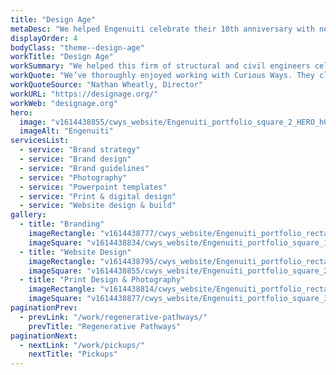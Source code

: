 ```yaml
---
title: "Design Age"
metaDesc: "We helped Engenuiti celebrate their 10th anniversary with new branding and website."
displayOrder: 4
bodyClass: "theme--design-age"
workTitle: "Design Age"
workSummary: "We helped this firm of structural and civil engineers celebrate their 10th anniversary with new branding and website."
workQuote: "We’ve thoroughly enjoyed working with Curious Ways. They clearly invested heavily in developing an excellent understanding of us and our practice, helping us understand our own needs and working with us to develop our brand identity. We’ve been in expert hands throughout whilst enjoying participating fully in their creative process."
workQuoteSource: "Nathan Wheatly, Director"
workURL: "https://designage.org/"
workWeb: "designage.org"
hero:
  image: "v1614438855/cwys_website/Engenuiti_portfolio_square_2_HERO_h0dajb"
  imageAlt: "Engenuiti"
servicesList:
  - service: "Brand strategy"
  - service: "Brand design"
  - service: "Brand guidelines"
  - service: "Photography"
  - service: "Powerpoint templates"
  - service: "Print & digital design"
  - service: "Website design & build"
gallery:
  - title: "Branding"
    imageRectangle: "v1614438777/cwys_website/Engenuiti_portfolio_rectangle_1_xdyxyo"
    imageSquare: "v1614438834/cwys_website/Engenuiti_portfolio_square_1_zrfquh"
  - title: "Website Design"
    imageRectangle: "v1614438795/cwys_website/Engenuiti_portfolio_rectangle_2_ymzimg"
    imageSquare: "v1614438855/cwys_website/Engenuiti_portfolio_square_2_HERO_h0dajb"
  - title: "Print Design & Photography"
    imageRectangle: "v1614438814/cwys_website/Engenuiti_portfolio_rectangle_3_kpqkc9"
    imageSquare: "v1614438877/cwys_website/Engenuiti_portfolio_square_3_m7awsc"
paginationPrev:
  - prevLink: "/work/regenerative-pathways/"
    prevTitle: "Regenerative Pathways"
paginationNext:
  - nextLink: "/work/pickups/"
    nextTitle: "Pickups"
---
```


